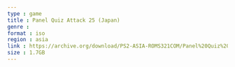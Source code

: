 ```yaml
---
type : game
title : Panel Quiz Attack 25 (Japan)
genre : 
format : iso
region : asia
link : https://archive.org/download/PS2-ASIA-ROMS321COM/Panel%20Quiz%20Attack%2025%20%28Japan%29.7z
size : 1.7GB
---
```

